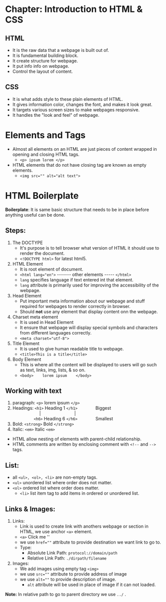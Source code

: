 # Chapter: Introduction to HTML & CSS

## HTML
- It is the raw data that a webpage is built out of.
- It is fundamental building block.
- It create structure for webpage.
- It put info info on webpage.
- Control the layout of content.

## CSS
- It is what adds style to these plain elements of HTML.
- It gives information color, changes the font, and makes it look great.
- It targets various screen sizes to make webpages responsive.
- It handles the "look and feel" of webpage.


# Elements and Tags
- Almost all elements on an HTML are just pieces of content wrapped in opening and closing HTML tags.
    - `<p> ipsum lorem </p>`
- HTML elements that do not have closing tag are known as empty elements.
    - `<img src="" alt="alt text">`

# HTML Boilerplate
**Boilerplate**: It is same basic structure that needs to be in place before anything useful can be done.

## Steps:
1. The DOCTYPE
    - It's purpose is to tell browser what version of HTML it should use to render the document.
    - `<!DOCTYPE html>` for latest html5.
2. HTML Element
    - It is root element of document.
    - `<html lang="en">` ------- other elements ----- `</html>`
    - `lang` specifies language if text entered int that element.
    - `lang` attribute is primarily used for improving the accessibility of the webpage.
3. Head Element
    - Put important meta information about our webpage and stuff required for webpages to render correctly in browser.
    - Should **not** use any element that display content onn the webpage.
4. Charset meta element
    - It is used in Head Element
    - It ensure that webpage will display special symbols and characters from different languages correctly.
    - `<meta charset="utf-8">`
5. Title Element
    - It is used to give human readable title to webpage.
    - `<title>This is a title</title>`
6. Body Element
    - This is where all the content will be displayed to users will go such as text, links, img, lists, & so on.
    - `<body>    lorem ipsum    </body>`


## Working with text
1. paragraph:  `<p>` lorem ipsum `</p>`
2. Headings: `<h1>` Heading 1 `</h1>` &emsp; &emsp; &emsp; Biggest <br/> &emsp; &emsp; &emsp; &emsp; &emsp;| &emsp; &emsp; &emsp; &emsp; &emsp;&emsp; | <br />&emsp; &emsp; &emsp; &emsp;`<h6>` Heading 6 `</h6>` &emsp; &emsp; &emsp; Smallest
3. Bold: `<strong>` Bold `</strong>`
4. Italic: `<em>` Italic `<em>`

- HTML allow nesting of elements with parent-child relationship.
- HTML comments are written by enclosing comment with `<!--` and `-->` tags.

## List:
- all `<ul>, <ol>, <li>` are non-empty tags.
- `<ul>` unordered list where order does not matter.
- `<ol>` ordered list where order does matter.
    - `<li>` list item tag to add items in ordered or unordered list.

## Links & Images:
1. Links: 
    - Link is used to create link with anothers webpage or section in HTML, we use anchor `<a>` element.
    - `<a>` Click me '</a>'
    - we use `href=""` attribute to provide destination we want link to go to.
    - Type:
        - Absolute Link Path: `protocol://domain/path`
        - Relative Link Path: `./dirpath/filename`
2. Images:
    - We add images using empty tag `<img>`
    - we use `src=""` attribute to provide address of image
    - we use `alt=""` to provide description of image.
        - `alt` attribute will be used in place of image if it can not loaded.

**Note:** In relative path to go to parent directory we use `../` . 